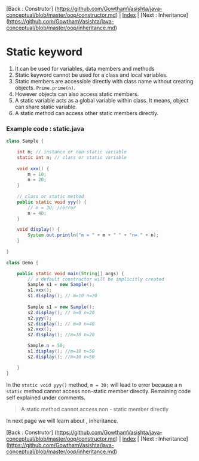 [Back : Construtor] (https://github.com/GowthamVasishta/java-conceptual/blob/master/oop/constructor.md) | [Index](https://github.com/GowthamVasishta/java-conceptual/tree/master/oop) | [Next : Inheritance] (https://github.com/GowthamVasishta/java-conceptual/blob/master/oop/inheritance.md)

# Static keyword

 1. It can be used for variables, data  members and methods
 2. Static keyword cannot be used for a class and local variables.
 3. Static members are accessible directly with class name without creating objects. `Prime.prime(n)`. 
 4. However objects can also access static members.
 5. A static variable acts as a global variable within class. It means, object can share static variable.
 6. A static method can access other static members directly.

### Example code : static.java
```java
class Sample {

	int m; // instance or non-static variable
	static int n; // class or static variable
	
	void xxx() {
		m = 10;
		n = 20;
	}
	
	// class or static method
	public static void yyy() {
		// m = 30; //error
		n = 40;
	}

	void display() {
		System.out.println("m = " + m + " " + "n= " + n);
	}
	
}

class Demo {

	public static void main(String[] args) {
		// a default constructor will be implicitly created
		Sample s1 = new Sample();
		s1.xxx();
		s1.display(); // m=10 n=20
	
		Sample s1 = new Sample();
		s2.display(); // m=0 n=20
		s2.yyy();
		s2.display(); // m=0 n=40
		s2.xxx();
		s2.display(); //m=10 n=20

		Sample.n = 50;
		s1.display(); //m=10 n=50
		s2.display(); //m=10 n=50

	}
}

```

In the `static void yyy()` method, `m = 30;` will lead to error because a n `static` method cannot access non-static member directly. Remaining code self explained under comments.

> A static method cannot access non - static member directly

In next page we will learn about , inheritance.

[Back : Construtor] (https://github.com/GowthamVasishta/java-conceptual/blob/master/oop/constructor.md) | [Index](https://github.com/GowthamVasishta/java-conceptual/tree/master/oop) | [Next : Inheritance] (https://github.com/GowthamVasishta/java-conceptual/blob/master/oop/inheritance.md)
